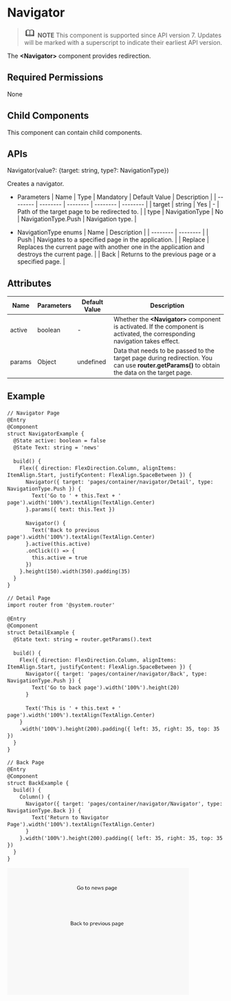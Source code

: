 # Navigator


> ![icon-note.gif](public_sys-resources/icon-note.gif) **NOTE**
> This component is supported since API version 7. Updates will be marked with a superscript to indicate their earliest API version.


The **&lt;Navigator&gt;** component provides redirection.


## Required Permissions

None


## Child Components

This component can contain child components.


## APIs

Navigator(value?: {target: string, type?: NavigationType})

Creates a navigator.

- Parameters
    | Name | Type | Mandatory | Default Value | Description | 
  | -------- | -------- | -------- | -------- | -------- |
  | target | string | Yes | - | Path of the target page to be redirected to. | 
  | type | NavigationType | No | NavigationType.Push | Navigation type. | 

- NavigationType enums
    | Name | Description | 
  | -------- | -------- |
  | Push | Navigates to a specified page in the application. | 
  | Replace | Replaces the current page with another one in the application and destroys the current page. | 
  | Back | Returns to the previous page or a specified page. | 


## Attributes

  | Name | Parameters | Default Value | Description | 
| -------- | -------- | -------- | -------- |
| active | boolean | - | Whether the **&lt;Navigator&gt;** component is activated. If the component is activated, the corresponding navigation takes effect. | 
| params | Object | undefined | Data that needs to be passed to the target page during redirection. You can use **router.getParams()** to obtain the data on the target page. | 


## Example

  
```
// Navigator Page
@Entry
@Component
struct NavigatorExample {
  @State active: boolean = false
  @State Text: string = 'news'

  build() {
    Flex({ direction: FlexDirection.Column, alignItems: ItemAlign.Start, justifyContent: FlexAlign.SpaceBetween }) {
      Navigator({ target: 'pages/container/navigator/Detail', type: NavigationType.Push }) {
        Text('Go to ' + this.Text + ' page').width('100%').textAlign(TextAlign.Center)
      }.params({ text: this.Text })

      Navigator() {
        Text('Back to previous page').width('100%').textAlign(TextAlign.Center)
      }.active(this.active)
      .onClick(() => {
        this.active = true
      })
    }.height(150).width(350).padding(35)
  }
}
```

  
```
// Detail Page
import router from '@system.router'

@Entry
@Component
struct DetailExample {
  @State text: string = router.getParams().text

  build() {
    Flex({ direction: FlexDirection.Column, alignItems: ItemAlign.Start, justifyContent: FlexAlign.SpaceBetween }) {
      Navigator({ target: 'pages/container/navigator/Back', type: NavigationType.Push }) {
        Text('Go to back page').width('100%').height(20)
      }

      Text('This is ' + this.text + ' page').width('100%').textAlign(TextAlign.Center)
    }
    .width('100%').height(200).padding({ left: 35, right: 35, top: 35 })
  }
}

```

  
```
// Back Page
@Entry
@Component
struct BackExample {
  build() {
    Column() {
      Navigator({ target: 'pages/container/navigator/Navigator', type: NavigationType.Back }) {
        Text('Return to Navigator Page').width('100%').textAlign(TextAlign.Center)
      }
    }.width('100%').height(200).padding({ left: 35, right: 35, top: 35 })
  }
}
```

![en-us_image_0000001212058486](figures/en-us_image_0000001212058486.gif)
